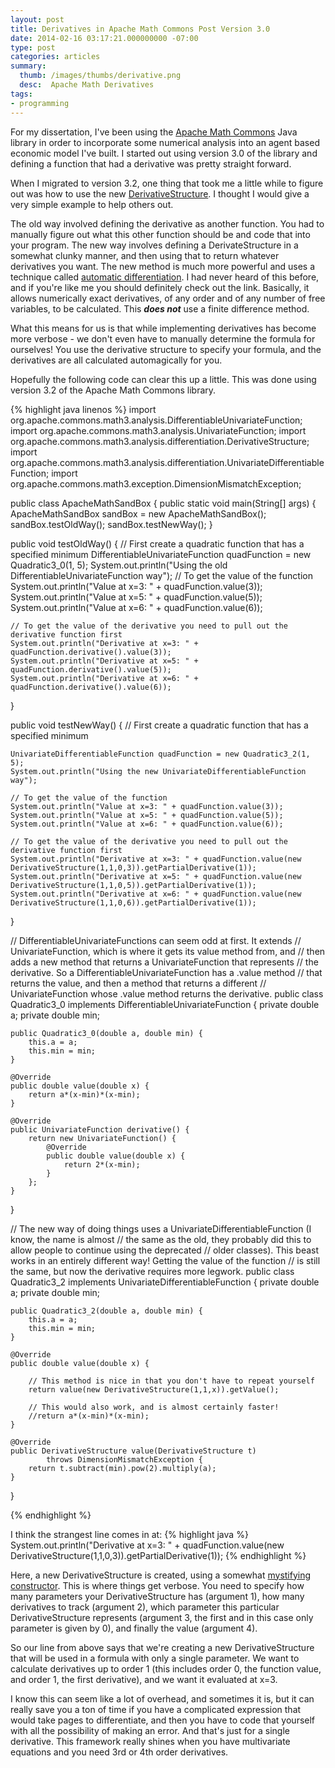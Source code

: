 ```yaml
---
layout: post
title: Derivatives in Apache Math Commons Post Version 3.0
date: 2014-02-16 03:17:21.000000000 -07:00
type: post
categories: articles
summary:
  thumb: /images/thumbs/derivative.png
  desc:  Apache Math Derivatives
tags:
- programming
---
```


For my dissertation, I've been using the [Apache Math Commons](http://commons.apache.org/proper/commons-math/index.html) Java library in order to incorporate some numerical analysis into an agent based economic model I've built. I started out using version 3.0 of the library and defining a function that had a derivative was pretty straight forward.

When I migrated to version 3.2, one thing that took me a little while to figure out was how to use the new [DerivativeStructure](http://commons.apache.org/proper/commons-math/javadocs/api-3.2/index.html). I thought I would give a very simple example to help others out.

The old way involved defining the derivative as another function. You had to manually figure out what this other function should be and code that into your program. The new way involves defining a DerivateStructure in a somewhat clunky manner, and then using that to return whatever derivatives you want. The new method is much more powerful and uses a technique called [automatic differentiation](http://en.wikipedia.org/wiki/Automatic_differentiation). I had never heard of this before, and if you're like me you should definitely check out the link. Basically, it allows numerically exact derivatives, of any order and of any number of free variables, to be calculated. This <strong><em>does not</em></strong> use a finite difference method.

What this means for us is that while implementing derivatives has become more verbose - we don't even have to manually determine the formula for ourselves! You use the derivative structure to specify your formula, and the derivatives are all calculated automagically for you.

Hopefully the following code can clear this up a little. This was done using version 3.2 of the Apache Math Commons library.

{% highlight java linenos %}
import org.apache.commons.math3.analysis.DifferentiableUnivariateFunction;
import org.apache.commons.math3.analysis.UnivariateFunction;
import org.apache.commons.math3.analysis.differentiation.DerivativeStructure;
import org.apache.commons.math3.analysis.differentiation.UnivariateDifferentiableFunction;
import org.apache.commons.math3.exception.DimensionMismatchException;

public class ApacheMathSandBox {
public static void main(String[] args) {
	ApacheMathSandBox sandBox = new ApacheMathSandBox();
	sandBox.testOldWay();
	sandBox.testNewWay();
}

public void testOldWay() {
	// First create a quadratic function that has a specified minimum
	DifferentiableUnivariateFunction quadFunction = new Quadratic3_0(1, 5);
	System.out.println("Using the old DifferentiableUnivariateFunction way");
	// To get the value of the function
	System.out.println("Value at x=3: " + quadFunction.value(3));
	System.out.println("Value at x=5: " + quadFunction.value(5));
	System.out.println("Value at x=6: " + quadFunction.value(6));

	// To get the value of the derivative you need to pull out the derivative function first
	System.out.println("Derivative at x=3: " + quadFunction.derivative().value(3));
	System.out.println("Derivative at x=5: " + quadFunction.derivative().value(5));
	System.out.println("Derivative at x=6: " + quadFunction.derivative().value(6));

}

public void testNewWay() {
	// First create a quadratic function that has a specified minimum

	UnivariateDifferentiableFunction quadFunction = new Quadratic3_2(1, 5);
	System.out.println("Using the new UnivariateDifferentiableFunction way");

	// To get the value of the function
	System.out.println("Value at x=3: " + quadFunction.value(3));
	System.out.println("Value at x=5: " + quadFunction.value(5));
	System.out.println("Value at x=6: " + quadFunction.value(6));

	// To get the value of the derivative you need to pull out the derivative function first
	System.out.println("Derivative at x=3: " + quadFunction.value(new DerivativeStructure(1,1,0,3)).getPartialDerivative(1));
	System.out.println("Derivative at x=5: " + quadFunction.value(new DerivativeStructure(1,1,0,5)).getPartialDerivative(1));
	System.out.println("Derivative at x=6: " + quadFunction.value(new DerivativeStructure(1,1,0,6)).getPartialDerivative(1));

}

//	 DifferentiableUnivariateFunctions can seem odd at first. It extends
//	 UnivariateFunction, which is where it gets its value method from, and
//	 then adds a new method that returns a UnivariateFunction that represents
//	 the derivative. So a DifferentiableUnivariateFunction has a .value method
//	 that returns the value, and then a method that returns a different
//	 UnivariateFunction whose .value method returns the derivative.
public class Quadratic3_0 implements DifferentiableUnivariateFunction {
	private double a;
	private double min;

	public Quadratic3_0(double a, double min) {
		this.a = a;
		this.min = min;
	}

	@Override
	public double value(double x) {
		return a*(x-min)*(x-min);
	}

	@Override
	public UnivariateFunction derivative() {
		return new UnivariateFunction() {
			@Override
			public double value(double x) {
				return 2*(x-min);
			}
		};
	}
}

//	 The new way of doing things uses a UnivariateDifferentiableFunction (I know, the name is almost
//	 the same as the old, they probably did this to allow people to continue using the deprecated
//	 older classes). This beast works in an entirely different way! Getting the value of the function
//	 is still the same, but now the derivative requires more legwork.
public class Quadratic3_2 implements UnivariateDifferentiableFunction {
	private double a;
	private double min;

	public Quadratic3_2(double a, double min) {
		this.a = a;
		this.min = min;
	}

	@Override
	public double value(double x) {

		// This method is nice in that you don't have to repeat yourself
		return value(new DerivativeStructure(1,1,x)).getValue();

		// This would also work, and is almost certainly faster!
		//return a*(x-min)*(x-min);
	}

	@Override
	public DerivativeStructure value(DerivativeStructure t)
			throws DimensionMismatchException {
		return t.subtract(min).pow(2).multiply(a);
	}
}

{% endhighlight %}

I think the strangest line comes in at:
{% highlight java %}
System.out.println("Derivative at x=3: " + quadFunction.value(new DerivativeStructure(1,1,0,3)).getPartialDerivative(1));
{% endhighlight %}

Here, a new DerivativeStructure is created, using a somewhat [mystifying constructor](http://commons.apache.org/proper/commons-math/javadocs/api-3.2/index.html). This is where things get verbose. You need to specify how many parameters your DerivativeStructure has (argument 1), how many derivatives to track (argument 2), which parameter this particular DerivativeStructure represents (argument 3, the first and in this case only parameter is given by 0), and finally the value (argument 4).

So our line from above says that we're creating a new DerivativeStructure that will be used in a formula with only a single parameter. We want to calculate derivatives up to order 1 (this includes order 0, the function value, and order 1, the first derivative), and we want it evaluated at x=3.

I know this can seem like a lot of overhead, and sometimes it is, but it can really save you a ton of time if you have a complicated expression that would take pages to differentiate, and then you have to code that yourself with all the possibility of making an error. And that's just for a single derivative. This framework really shines when you have multivariate equations and you need 3rd or 4th order derivatives.